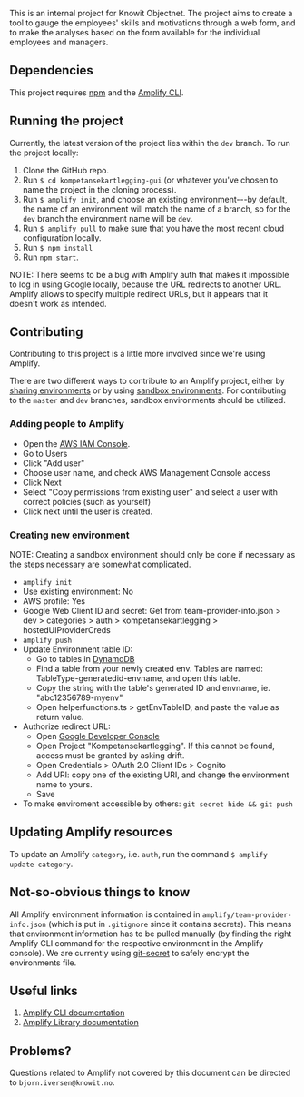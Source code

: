 This is an internal project for Knowit Objectnet. The project aims to create a tool to gauge the employees' skills and motivations through a web form, and to make the analyses based on the form available for the individual employees and managers. 

## Dependencies

This project requires [npm](https://www.npmjs.com/get-npm) and the [Amplify CLI](https://docs.amplify.aws/cli/start/install). 

## Running the project

Currently, the latest version of the project lies within the `dev` branch. To run the project locally:
1. Clone the GitHub repo.
2. Run `$ cd kompetansekartlegging-gui` (or whatever you've chosen to name the project in the cloning process).
3. Run `$ amplify init`, and choose an existing environment---by default, the name of an environment will match the name of a branch, so for the `dev` branch the environment name will be `dev`.
4. Run `$ amplify pull` to make sure that you have the most recent cloud configuration locally. 
5. Run `$ npm install`
6. Run `npm start`. 

NOTE: There seems to be a bug with Amplify auth that makes it impossible to log in using Google locally, because the URL redirects to another URL. Amplify allows to specify multiple redirect URLs, but it appears that it doesn't work as intended. 

## Contributing

Contributing to this project is a little more involved since we're using Amplify. 

There are two different ways to contribute to an Amplify project, either by [sharing environments](https://docs.amplify.aws/cli/teams/shared) or by using [sandbox environments](https://docs.amplify.aws/cli/teams/sandbox). For contributing to the `master` and `dev` branches, sandbox environments should be utilized.

### Adding people to Amplify

- Open the [AWS IAM Console](https://console.aws.amazon.com/iam/home?region=eu-central-1#/home).
- Go to Users
- Click "Add user"
- Choose user name, and check AWS Management Console access
- Click Next
- Select "Copy permissions from existing user" and select a user with correct policies (such as yourself)
- Click next until the user is created.

### Creating new environment

NOTE: Creating a sandbox environment should only be done if necessary as the steps necessary are somewhat complicated.

- `amplify init`
- Use existing environment: No
- AWS profile: Yes
- Google Web Client ID and secret: Get from team-provider-info.json > dev > categories > auth > kompetansekartlegging > hostedUIProviderCreds
- `amplify push`
- Update Environment table ID:
	- Go to tables in [DynamoDB](https://eu-central-1.console.aws.amazon.com/dynamodb/home?region=eu-central-1#tables)
	- Find a table from your newly created env. Tables are named: TableType-generatedid-envname, and open this table.
	- Copy the string with the table's generated ID and envname, ie. "abc12356789-myenv"
	- Open helperfunctions.ts > getEnvTableID, and paste the value as return value.
- Authorize redirect URL:
	- Open [Google Developer Console](https://console.developers.google.com/)
	- Open Project "Kompetansekartlegging". If this cannot be found, access must be granted by asking drift.
	- Open Credentials > OAuth 2.0 Client IDs > Cognito
	- Add URI: copy one of the existing URI, and change the environment name to yours.
	- Save
- To make enviroment accessible by others: `git secret hide && git push`

## Updating Amplify resources

To update an Amplify `category`, i.e. `auth`, run the command `$ amplify update category`. 

## Not-so-obvious things to know

All Amplify environment information is contained in `amplify/team-provider-info.json` (which is put in `.gitignore` since it contains secrets). This means that environment information has to be pulled manually (by finding the right Amplify CLI command for the respective environment in the Amplify console). We are currently using [git-secret](https://git-secret.io/#using-gpg) to safely encrypt the environments file.

## Useful links

1. [Amplify CLI documentation](https://docs.amplify.aws/cli)
1. [Amplify Library documentation](https://docs.amplify.aws/lib/q/platform/js)

## Problems?
Questions related to Amplify not covered by this document can be directed to `bjorn.iversen@knowit.no`. 
